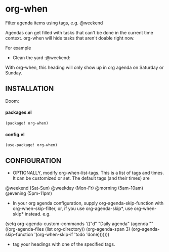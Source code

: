 # org-when
Filter agenda items using tags, e.g. @weekend
 
Agendas can get filled with tasks that can't be done in the current time context. org-when will hide tasks that aren't doable right now.

For example

* Clean the yard        :@weekend:

With org-when, this heading will only show up in org agenda on Saturday or Sunday.

## INSTALLATION
Doom:
#### packages.el
```(package! org-when)```

#### config.el
```(use-package! org-when)```

## CONFIGURATION

- OPTIONALLY, modify org-when-list-tags. This is a list of tags and times. It can be customized or set.
The default tags (and their times) are

@weekend (Sat-Sun)
@weekday (Mon-Fr)
@morning (5am-10am)
@evening (5pm-11pm)

- In your org agenda configuration, supply org-agenda-skip-function with org-when-skip-filter, or, if you use org-agenda-skip\*, use org-when-skip\* instead.
e.g.

(setq org-agenda-custom-commands
        '(("d" "Daily agenda"
            (agenda ""
                ((org-agenda-files (list org-directory))
                (org-agenda-span 3)
                (org-agenda-skip-function '(org-when-skip-if 'todo 'done)))))))
                      
- tag your headings with one of the specified tags.

